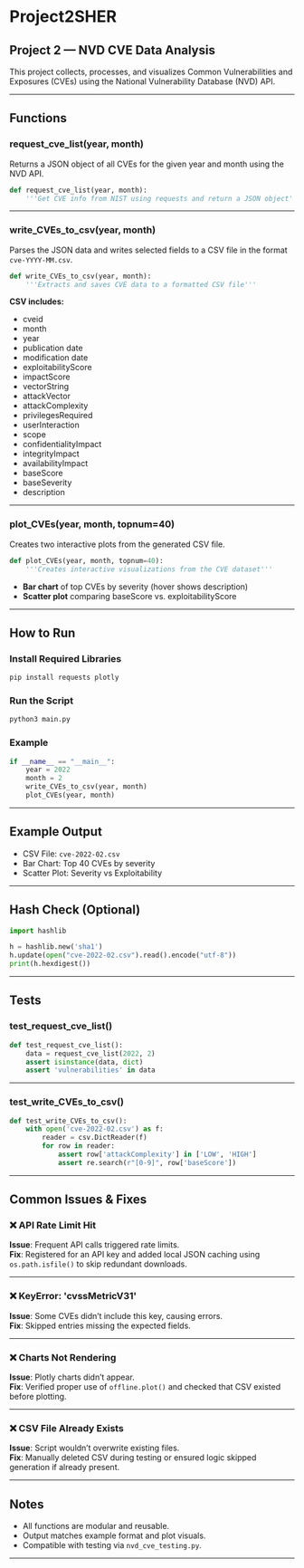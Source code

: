 # Project2SHER

## Project 2 — NVD CVE Data Analysis  
This project collects, processes, and visualizes Common Vulnerabilities and Exposures (CVEs) using the National Vulnerability Database (NVD) API.

---

## Functions

### request_cve_list(year, month)  
Returns a JSON object of all CVEs for the given year and month using the NVD API.

```python
def request_cve_list(year, month):
    '''Get CVE info from NIST using requests and return a JSON object'''
```

---

### write_CVEs_to_csv(year, month)  
Parses the JSON data and writes selected fields to a CSV file in the format `cve-YYYY-MM.csv`.

```python
def write_CVEs_to_csv(year, month):
    '''Extracts and saves CVE data to a formatted CSV file'''
```

**CSV includes:**
- cveid  
- month  
- year  
- publication date  
- modification date  
- exploitabilityScore  
- impactScore  
- vectorString  
- attackVector  
- attackComplexity  
- privilegesRequired  
- userInteraction  
- scope  
- confidentialityImpact  
- integrityImpact  
- availabilityImpact  
- baseScore  
- baseSeverity  
- description  

---

### plot_CVEs(year, month, topnum=40)  
Creates two interactive plots from the generated CSV file.

```python
def plot_CVEs(year, month, topnum=40):
    '''Creates interactive visualizations from the CVE dataset'''
```

- **Bar chart** of top CVEs by severity (hover shows description)  
- **Scatter plot** comparing baseScore vs. exploitabilityScore  

---

## How to Run  

### Install Required Libraries

```bash
pip install requests plotly
```

### Run the Script

```bash
python3 main.py
```

### Example

```python
if __name__ == "__main__":
    year = 2022
    month = 2
    write_CVEs_to_csv(year, month)
    plot_CVEs(year, month)
```

---

## Example Output  

- CSV File: `cve-2022-02.csv`  
- Bar Chart: Top 40 CVEs by severity  
- Scatter Plot: Severity vs Exploitability  

---

## Hash Check (Optional)

```python
import hashlib

h = hashlib.new('sha1')
h.update(open("cve-2022-02.csv").read().encode("utf-8"))
print(h.hexdigest())
```

---

## Tests

### test_request_cve_list()

```python
def test_request_cve_list():
    data = request_cve_list(2022, 2)
    assert isinstance(data, dict)
    assert 'vulnerabilities' in data
```

---

### test_write_CVEs_to_csv()

```python
def test_write_CVEs_to_csv():
    with open('cve-2022-02.csv') as f:
        reader = csv.DictReader(f)
        for row in reader:
            assert row['attackComplexity'] in ['LOW', 'HIGH']
            assert re.search(r"[0-9]", row['baseScore'])
```

---

## Common Issues & Fixes

### ❌ API Rate Limit Hit  
**Issue**: Frequent API calls triggered rate limits.  
**Fix**: Registered for an API key and added local JSON caching using `os.path.isfile()` to skip redundant downloads.

---

### ❌ KeyError: 'cvssMetricV31'  
**Issue**: Some CVEs didn’t include this key, causing errors.  
**Fix**: Skipped entries missing the expected fields.

---

### ❌ Charts Not Rendering  
**Issue**: Plotly charts didn’t appear.  
**Fix**: Verified proper use of `offline.plot()` and checked that CSV existed before plotting.

---

### ❌ CSV File Already Exists  
**Issue**: Script wouldn’t overwrite existing files.  
**Fix**: Manually deleted CSV during testing or ensured logic skipped generation if already present.

---

## Notes

- All functions are modular and reusable.
- Output matches example format and plot visuals.
- Compatible with testing via `nvd_cve_testing.py`.

---
